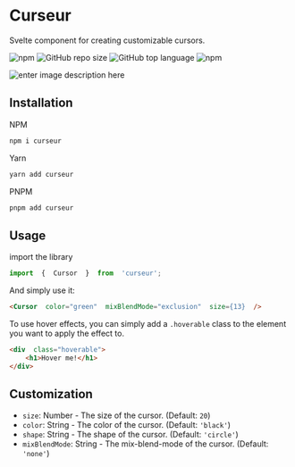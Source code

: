 
# Curseur

Svelte component for creating customizable cursors.

![npm](https://img.shields.io/npm/dw/curseur?style=for-the-badge) ![GitHub repo size](https://img.shields.io/github/repo-size/n3-rd/curseur?style=for-the-badge) ![GitHub top language](https://img.shields.io/github/languages/top/n3-rd/curseur?style=for-the-badge) ![npm](https://img.shields.io/npm/v/curseur?style=for-the-badge)

![enter image description here](https://i.ibb.co/SQGMwnw/CURSEUR-1.png)

## Installation
NPM
```bash
npm i curseur
```
Yarn
```bash
yarn add curseur
```
PNPM
```bash
pnpm add curseur
```

## Usage

import the library
```js
import  {  Cursor  }  from  'curseur';
```
And simply use it:
```html
<Cursor  color="green"  mixBlendMode="exclusion"  size={13}  />
```
To use hover effects, you can simply add a ```.hoverable``` class to the element you want to apply the effect to.
```html
<div  class="hoverable">
    <h1>Hover me!</h1>
</div>
```


## Customization

- `size`: Number - The size of the cursor. (Default: `20`)
-  `color`: String - The color of the cursor. (Default: `'black'`)
-  `shape`: String - The shape of the cursor. (Default: `'circle'`)
- `mixBlendMode`: String - The mix-blend-mode of the cursor. (Default: `'none'`)
